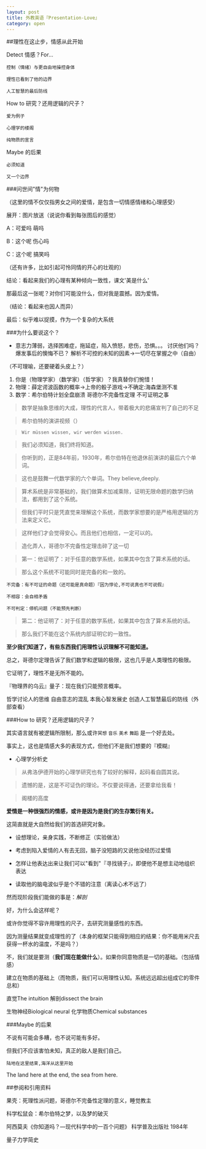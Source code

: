 ```yaml
---
layout: post
title: 外教英语『Presentation-Love』
category: open
---
```


##理性在这止步，情感从此开始

Detect 情感？For...

    控制（情绪）与更自由地操控身体 
    
	理性已看到了他的边界
	
	人工智慧的最后防线

How to 研究？还用逻辑的尺子？

	爱为例子
	
	心理学的楼阁
	
	纯物质的宣言

Maybe 的后果

	必须知道
	
	又一个边界

###问世间"情"为何物

（这里的情不仅仅指男女之间的爱情，是包含一切情感情绪和心理感受）

展开：图片放送（说说你看到每张图后的感觉）

A：可爱吗 萌吗

B：这个呢 伤心吗

C：这个呢 搞笑吗

（还有许多，比如引起可怜同情的开心的壮观的）

结论：看起来我们的心理有某种倾向一致性，课文'美是什么'

那最后这一张呢？对你们可能没什么，但对我是震撼。因为爱情。

（结论：看起来也因人而异）

最后：似乎难以捉摸，作为一个复杂的大系统

###为什么要说这个？

- 意志力薄弱，选择困难症，拖延症，陷入愤怒，悲伤，恐惧。。。
	讨厌他们吗？爆发事后的懊悔不已？
	解析不可控的未知的因素->一切尽在掌握之中（自由）

（不可理喻，还要硬着头皮上？）

 1.  你是（物理学家）（数学家）（哲学家）？我真替你们惋惜！
 2.  物理：薛定谔波函数的概率->上帝的骰子游戏->不确定:海森堡测不准
 3.  数学：希尔伯特计划全盘崩溃 哥德尔不完备性定理 不可证明之事



>数学是抽象思维的大成，理性的代言人，带着极大的悲痛宣判了自己的不足

>希尔伯特的演讲视频（）

>`Wir müssen wissen, wir werden wissen.`

>我们必须知道，我们终将知道。

>你听到的，正是84年前，1930年，希尔伯特在他退休前演讲的最后六个单词。

>这也是鼓舞一代数学家的六个单词。They believe,deeply.

>算术系统是非常基础的，我们做算术加减乘除，证明无限命题的数学归纳法，都用到了这个系统。

>但我们平时只是凭直觉来理解这个系统，而数学家想要的是严格用逻辑的方法来定义它。

>这样他们才会觉得安心。而且他们也相信，一定可以的。

>造化弄人，哥德尔不完备性定理击碎了这一切

>第一：他证明了：对于任意的数学系统，如果其中包含了算术系统的话。

>那么这个系统不可能同时是完备的和一致的。

    不完备：有不可证的命题（还可能是真命题）『因为悖论,不可说真也不可说假』
    
    不相容：会自相矛盾
    
    不可判定：停机问题（不能预先判断）

>第二：他证明了：对于任意的数学系统，如果其中包含了算术系统的话。

>那么我们不能在这个系统内部证明它的一致性。

**至少我们知道了，有些东西我们用理性认识理解不可能知道。**

总之，哥德尔定理告诉了我们数学和逻辑的极限，这也几乎是人类理性的极限。

它证明了，理性不是无所不能的。

『物理界的乌云』量子：现在我们只能预言概率。

哲学讨论人的思维 自由意志的混乱 本我心智发展史 创造人工智慧最后的防线（外部查看）

###How to 研究？还用逻辑的尺子？

其实语言就有被逻辑所限制，那么或许`冥想` `音乐` `美术` `舞蹈` 是一个好去处。

事实上，这也是情感大多的表现方式，但他们不是我们想要的『模糊』



- 心理学分析史

>从弗洛伊德开始的心理学研究也有了较好的解释，起码看自圆其说。

>遗憾的是，这是不可证伪的理论。不仅要说得通，还要拿给我看！

>阁楼的高度

**爱情是一种很强烈的情感，或许是因为是我们的生存繁衍有关。**

这简直就是大自然给我们的首选研究对象。

- 设想理论，亲身实践，不断修正（实验做法）

- 考虑到陷入爱情的人有去无回，脑子没短路的又说他没经历过爱情

- 怎样让他表达出来让我们可以"看到"『寻找镜子』，即便他不是想主动地组织表达

- 读取他的脑电波似乎是个不错的注意（离读心术不远了）

然而现阶段我们能做的事是：*解剖*

好，为什么会这样呢？

或许你觉得不容许用理性的尺子，去研究测量感性的东西。

因为测量结果就变成理性的了（本身的框架只能得到相应的结果：你不能用米尺去获得一杯水的温度，不是吗？）

不，我们就是要测（**我们现在能做什么**）。如果你同意物质是一切的基础。（包括情感）

建立在物质的基础上（而物质，我们可以用理性认知。系统远远超出组成它的零件总和）

直觉The intuition 解剖dissect the brain 

生物神经Biological neural  化学物质Chemical substances

###Maybe 的后果

不说有可能会多糟，也不说可能有多好。

但我们不应该害怕未知，真正的敌人是我们自己。

`陆地在这里结束,海洋从这里开始`

The land here at the end, the sea from here.


##参阅和引用资料

果壳：死理性派问题，哥德尔不完备性定理的意义，睡觉教主

科学松鼠会：希尔伯特之梦，以及梦的破灭

阿西莫夫《你知道吗？—现代科学中的一百个问题》 科学普及出版社 1984年

量子力学简史